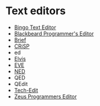 # Text editors

- [Bingo Text Editor](bingo.md)
- [Blackbeard Programmer's Editor](blackbeard.md)
- [Brief](brief.md)
- [CRiSP](crisp.md)
- ed
- [Elvis](elvis.md)
- [EVE](eve.md)
- [NED](ned.md)
- QED
- QEdit
- [Tech-Edit](tech-edit.md)
- [Zeus Programmers Editor](zeus.md)
